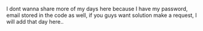 I dont wanna share more of my days here because I have my password, email stored in the code as well, if you guys want solution make a request,
I will add that day here..
